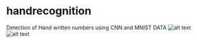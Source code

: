 # handrecognition
Detection of Hand written numbers using CNN and MNIST DATA
![alt text](https://github.com/AhmedMIS/ml1/blob/master/three.PNG)
![alt text](https://github.com/AhmedMIS/ml1/blob/master/four.PNG)
